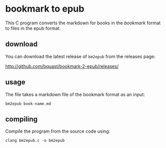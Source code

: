 # bookmark to epub
This C program converts the markdown for books in the *bookmark* format to files in the epub format.

## download

You can download the latest release of `bm2epub` from the releases page:

<http://github.com/bquast/bookmark-2-epub/releases/>

## usage
The file takes a markdown file of the bookmark format as an input:

    bm2epub book-name.md

## compiling
Compile the program from the source code using:

    clang bm2epub.c -o bm2epub
